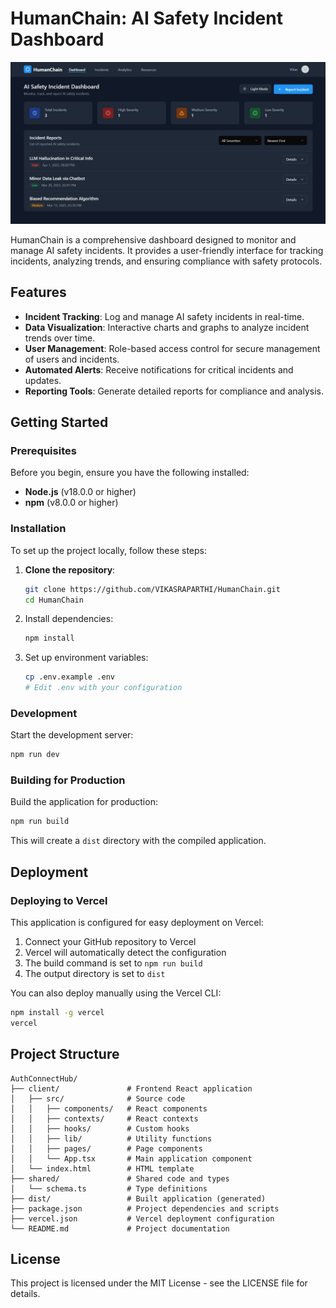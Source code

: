# HumanChain: AI Safety Incident Dashboard
![Screeshot](https://github.com/VIKASRAPARTHI/Human-Chain/blob/main/Screenshot.png)

HumanChain is a comprehensive dashboard designed to monitor and manage AI safety incidents. It provides a user-friendly interface for tracking incidents, analyzing trends, and ensuring compliance with safety protocols.


## Features

- **Incident Tracking**: Log and manage AI safety incidents in real-time.
- **Data Visualization**: Interactive charts and graphs to analyze incident trends over time.
- **User Management**: Role-based access control for secure management of users and incidents.
- **Automated Alerts**: Receive notifications for critical incidents and updates.
- **Reporting Tools**: Generate detailed reports for compliance and analysis.

## Getting Started

### Prerequisites

Before you begin, ensure you have the following installed:

- **Node.js** (v18.0.0 or higher)
- **npm** (v8.0.0 or higher)

### Installation

To set up the project locally, follow these steps:

1. **Clone the repository**:
   ```bash
   git clone https://github.com/VIKASRAPARTHI/HumanChain.git
   cd HumanChain

   ```

2. Install dependencies:
   ```bash
   npm install
   ```

3. Set up environment variables:
   ```bash
   cp .env.example .env
   # Edit .env with your configuration
   ```

### Development

Start the development server:

```bash
npm run dev
```

### Building for Production

Build the application for production:

```bash
npm run build
```

This will create a `dist` directory with the compiled application.

## Deployment

### Deploying to Vercel

This application is configured for easy deployment on Vercel:

1. Connect your GitHub repository to Vercel
2. Vercel will automatically detect the configuration
3. The build command is set to `npm run build`
4. The output directory is set to `dist`

You can also deploy manually using the Vercel CLI:

```bash
npm install -g vercel
vercel
```

## Project Structure

```
AuthConnectHub/
├── client/               # Frontend React application
│   ├── src/              # Source code
│   │   ├── components/   # React components
│   │   ├── contexts/     # React contexts
│   │   ├── hooks/        # Custom hooks
│   │   ├── lib/          # Utility functions
│   │   ├── pages/        # Page components
│   │   └── App.tsx       # Main application component
│   └── index.html        # HTML template
├── shared/               # Shared code and types
│   └── schema.ts         # Type definitions
├── dist/                 # Built application (generated)
├── package.json          # Project dependencies and scripts
├── vercel.json           # Vercel deployment configuration
└── README.md             # Project documentation
```

## License

This project is licensed under the MIT License - see the LICENSE file for details.
